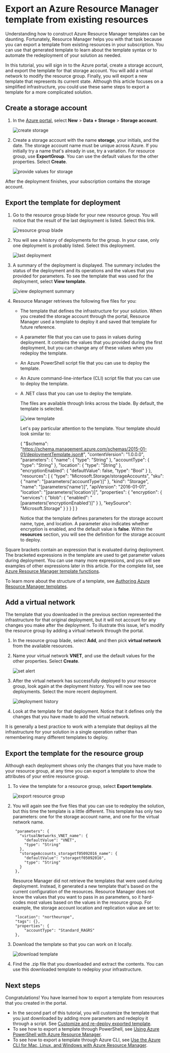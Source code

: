 <properties
	pageTitle="Export Azure Resource Manager template | Microsoft Azure"
	description="Use Azure Resource Manage to export a template from an existing resource group."
	services="azure-resource-manager"
	documentationCenter=""
	authors="tfitzmac"
	manager="timlt"
	editor="tysonn"/>

<tags
	ms.service="azure-resource-manager"
	ms.workload="multiple"
	ms.tgt_pltfrm="na"
	ms.devlang="na"
	ms.topic="get-started-article"
	ms.date="05/10/2016"
	ms.author="tomfitz"/>

# Export an Azure Resource Manager template from existing resources

Understanding how to construct Azure Resource Manager templates can be daunting. Fortunately, Resource Manager helps you with that task because you can export a template from existing resources in your subscription. You can use that generated template to learn about the template syntax or to automate the redeployment of your solution as needed.

In this tutorial, you will sign in to the Azure portal, create a storage account, and export the template for that storage account. You will add a virtual network to modify the resource group. Finally, you will export a new template that represents its current state. Although this article focuses on a simplified infrastructure, you could use these same steps to export a template for a more complicated solution.

## Create a storage account

1. In the [Azure portal](https://portal.azure.com), select **New** > **Data + Storage** > **Storage account**.

      ![create storage](./media/resource-manager-export-template/create-storage.png)

2. Create a storage account with the name **storage**, your initials, and the date. The storage account name must be unique across Azure. If you initially try a name that's already in use, try a variation. For resource group, use **ExportGroup**. You can use the default values for the other properties. Select **Create**.

      ![provide values for storage](./media/resource-manager-export-template/provide-storage-values.png)

After the deployment finishes, your subscription contains the storage account.

## Export the template for deployment

1. Go to the resource group blade for your new resource group. You will notice that the result of the last deployment is listed. Select this link.

      ![resource group blade](./media/resource-manager-export-template/resource-group-blade.png)

2. You will see a history of deployments for the group. In your case, only one deployment is probably listed. Select this deployment.

     ![last deployment](./media/resource-manager-export-template/last-deployment.png)

3. A summary of the deployment is displayed. The summary includes the status of the deployment and its operations and the values that you provided for parameters. To see the template that was used for the deployment, select **View template**.

     ![view deployment summary](./media/resource-manager-export-template/deployment-summary.png)

4. Resource Manager retrieves the following five files for you:

   - The template that defines the infrastructure for your solution. When you created the storage account through the portal, Resource Manager used a template to deploy it and saved that template for future reference.

   - A parameter file that you can use to pass in values during deployment. It contains the values that you provided during the first deployment, but you can change any of these values when you redeploy the template.

   - An Azure PowerShell script file that you can use to deploy the template.

   - An Azure command-line-interface (CLI) script file that you can use to deploy the template.

   - A .NET class that you can use to deploy the template.

     The files are available through links across the blade. By default, the template is selected.

       ![view template](./media/resource-manager-export-template/view-template.png)

     Let's pay particular attention to the template. Your template should look similar to:

        {
          "$schema": "https://schema.management.azure.com/schemas/2015-01-01/deploymentTemplate.json#",
          "contentVersion": "1.0.0.0",
          "parameters": {
            "name": {
              "type": "String"
            },
            "accountType": {
              "type": "String"
            },
            "location": {
              "type": "String"
            },
            "encryptionEnabled": {
              "defaultValue": false,
              "type": "Bool"
            }
          },
          "resources": [
            {
              "type": "Microsoft.Storage/storageAccounts",
              "sku": {
                "name": "[parameters('accountType')]"
              },
              "kind": "Storage",
              "name": "[parameters('name')]",
              "apiVersion": "2016-01-01",
              "location": "[parameters('location')]",
              "properties": {
                "encryption": {
                  "services": {
                    "blob": {
                      "enabled": "[parameters('encryptionEnabled')]"
                    }
                  },
                  "keySource": "Microsoft.Storage"
                }
              }
            }
          ]
        }

     Notice that the template defines parameters for the storage account name, type, and location. A parameter also indicates whether encryption is enabled, and the default value is **false**. Within the **resources** section, you will see the definition for the storage account to deploy.

Square brackets contain an expression that is evaluated during deployment. The bracketed expressions in the template are used to get parameter values during deployment. You can use many more expressions, and you will see examples of other expressions later in this article. For the complete list, see [Azure Resource Manager template functions](resource-group-template-functions.md).

To learn more about the structure of a template, see [Authoring Azure Resource Manager templates](resource-group-authoring-templates.md).

## Add a virtual network

The template that you downloaded in the previous section represented the infrastructure for that original deployment, but it will not account for any changes you make after the deployment.
To illustrate this issue, let's modify the resource group by adding a virtual network through the portal.

1. In the resource group blade, select **Add**, and then pick **virtual network** from the available resources.

2. Name your virtual network **VNET**, and use the default values for the other properties. Select **Create**.

      ![set alert](./media/resource-manager-export-template/create-vnet.png)

3. After the virtual network has successfully deployed to your resource group, look again at the deployment history. You will now see two deployments. Select the more recent deployment.

      ![deployment history](./media/resource-manager-export-template/deployment-history.png)

4. Look at the template for that deployment. Notice that it defines only the changes that you have made to add the virtual network.

It is generally a best practice to work with a template that deploys all the infrastructure for your solution in a single operation rather than remembering many different templates to deploy.


## Export the template for the resource group

Although each deployment shows only the changes that you have made to your resource group, at any time you can export a template to show the attributes of your entire resource group.  

1. To view the template for a resource group, select **Export template**.

      ![export resource group](./media/resource-manager-export-template/export-resource-group.png)

2. You will again see the five files that you can use to redeploy the solution, but this time the template is a little different. This template has only two parameters: one for the storage account name, and one for the virtual network name.

        "parameters": {
          "virtualNetworks_VNET_name": {
            "defaultValue": "VNET",
            "type": "String"
          },
          "storageAccounts_storagetf05092016_name": {
            "defaultValue": "storagetf05092016",
            "type": "String"
          }
        },

     Resource Manager did not retrieve the templates that were used during deployment. Instead, it generated a new template that's based on the current configuration of the resources. Resource Manager does not know the values that you want to pass in as parameters, so it hard-codes most values based on the values in the resource group. For example, the storage account location and replication value are set to:

        "location": "northeurope",
        "tags": {},
        "properties": {
            "accountType": "Standard_RAGRS"
        },

3. Download the template so that you can work on it locally.

      ![download template](./media/resource-manager-export-template/download-template.png)

4. Find the .zip file that you downloaded and extract the contents. You can use this downloaded template to redeploy your infrastructure.

## Next steps

Congratulations! You have learned how to export a template from resources that you created in the portal.

- In the second part of this tutorial, you will customize the template that you just downloaded by adding more parameters and redeploy it through a script. See [Customize and re-deploy exported template](resource-manager-customize-template.md).
- To see how to export a template through PowerShell, see [Using Azure PowerShell with Azure Resource Manager](powershell-azure-resource-manager.md).
- To see how to export a template through Azure CLI, see [Use the Azure CLI for Mac, Linux, and Windows with Azure Resource Manager](xplat-cli-azure-resource-manager.md).
